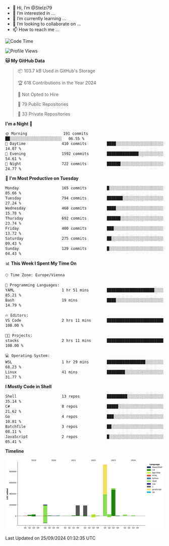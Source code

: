 - 👋 Hi, I’m @Stelzi79
- 👀 I’m interested in ...
- 🌱 I’m currently learning ...
- 💞️ I’m looking to collaborate on ...
- 📫 How to reach me ...

<!--START_SECTION:waka-->
![Code Time](http://img.shields.io/badge/Code%20Time-1%2C071%20hrs%207%20mins-blue)

![Profile Views](http://img.shields.io/badge/Profile%20Views-0-blue)

**🐱 My GitHub Data** 

> 📦 103.7 kB Used in GitHub's Storage 
 > 
> 🏆 618 Contributions in the Year 2024
 > 
> 🚫 Not Opted to Hire
 > 
> 📜 79 Public Repositories 
 > 
> 🔑 33 Private Repositories 
 > 
**I'm a Night 🦉** 

```text
🌞 Morning                191 commits         ██░░░░░░░░░░░░░░░░░░░░░░░   06.55 % 
🌆 Daytime                410 commits         ████░░░░░░░░░░░░░░░░░░░░░   14.07 % 
🌃 Evening                1592 commits        ██████████████░░░░░░░░░░░   54.61 % 
🌙 Night                  722 commits         ██████░░░░░░░░░░░░░░░░░░░   24.77 % 
```
📅 **I'm Most Productive on Tuesday** 

```text
Monday                   165 commits         █░░░░░░░░░░░░░░░░░░░░░░░░   05.66 % 
Tuesday                  794 commits         ███████░░░░░░░░░░░░░░░░░░   27.24 % 
Wednesday                460 commits         ████░░░░░░░░░░░░░░░░░░░░░   15.78 % 
Thursday                 692 commits         ██████░░░░░░░░░░░░░░░░░░░   23.74 % 
Friday                   400 commits         ███░░░░░░░░░░░░░░░░░░░░░░   13.72 % 
Saturday                 275 commits         ██░░░░░░░░░░░░░░░░░░░░░░░   09.43 % 
Sunday                   129 commits         █░░░░░░░░░░░░░░░░░░░░░░░░   04.43 % 
```


📊 **This Week I Spent My Time On** 

```text
🕑︎ Time Zone: Europe/Vienna

💬 Programming Languages: 
YAML                     1 hr 51 mins        █████████████████████░░░░   85.21 % 
Bash                     19 mins             ████░░░░░░░░░░░░░░░░░░░░░   14.79 % 

🔥 Editors: 
VS Code                  2 hrs 11 mins       █████████████████████████   100.00 % 

🐱‍💻 Projects: 
stacks                   2 hrs 11 mins       █████████████████████████   100.00 % 

💻 Operating System: 
WSL                      1 hr 29 mins        █████████████████░░░░░░░░   68.23 % 
Linux                    41 mins             ████████░░░░░░░░░░░░░░░░░   31.77 % 
```

**I Mostly Code in Shell** 

```text
Shell                    13 repos            █████████░░░░░░░░░░░░░░░░   35.14 % 
C#                       8 repos             █████░░░░░░░░░░░░░░░░░░░░   21.62 % 
Go                       4 repos             ███░░░░░░░░░░░░░░░░░░░░░░   10.81 % 
Batchfile                3 repos             ██░░░░░░░░░░░░░░░░░░░░░░░   08.11 % 
JavaScript               2 repos             █░░░░░░░░░░░░░░░░░░░░░░░░   05.41 % 
```



**Timeline**

![Lines of Code chart](https://raw.githubusercontent.com/Stelzi79/Stelzi79/main/assets/bar_graph.png)


 Last Updated on 25/09/2024 01:32:35 UTC
<!--END_SECTION:waka-->

<!---
Stelzi79/Stelzi79 is a ✨ special ✨ repository because its `README.md` (this file) appears on your GitHub profile.
You can click the Preview link to take a look at your changes.
--->
